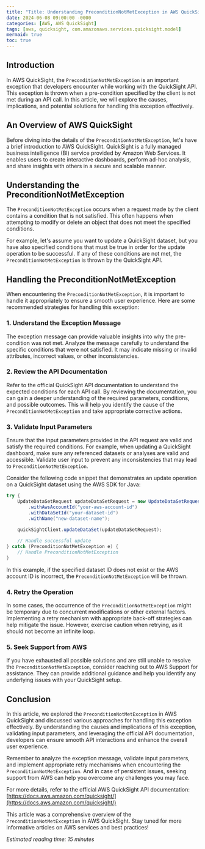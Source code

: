 ```yaml
---
title: "Title: Understanding PreconditionNotMetException in AWS QuickSight"
date: 2024-06-08 09:00:00 -0000
categories: [AWS, AWS QuickSight]
tags: [aws, quicksight, com.amazonaws.services.quicksight.model]
mermaid: true
toc: true
---
```



## Introduction

In AWS QuickSight, the `PreconditionNotMetException` is an important exception that developers encounter while working with the QuickSight API. This exception is thrown when a pre-condition specified by the client is not met during an API call. In this article, we will explore the causes, implications, and potential solutions for handling this exception effectively.

## An Overview of AWS QuickSight

Before diving into the details of the `PreconditionNotMetException`, let's have a brief introduction to AWS QuickSight. QuickSight is a fully managed business intelligence (BI) service provided by Amazon Web Services. It enables users to create interactive dashboards, perform ad-hoc analysis, and share insights with others in a secure and scalable manner.

## Understanding the PreconditionNotMetException

The `PreconditionNotMetException` occurs when a request made by the client contains a condition that is not satisfied. This often happens when attempting to modify or delete an object that does not meet the specified conditions.

For example, let's assume you want to update a QuickSight dataset, but you have also specified conditions that must be true in order for the update operation to be successful. If any of these conditions are not met, the `PreconditionNotMetException` is thrown by the QuickSight API.

## Handling the PreconditionNotMetException

When encountering the `PreconditionNotMetException`, it is important to handle it appropriately to ensure a smooth user experience. Here are some recommended strategies for handling this exception:

### 1. Understand the Exception Message

The exception message can provide valuable insights into why the pre-condition was not met. Analyze the message carefully to understand the specific conditions that were not satisfied. It may indicate missing or invalid attributes, incorrect values, or other inconsistencies.

### 2. Review the API Documentation

Refer to the official QuickSight API documentation to understand the expected conditions for each API call. By reviewing the documentation, you can gain a deeper understanding of the required parameters, conditions, and possible outcomes. This will help you identify the cause of the `PreconditionNotMetException` and take appropriate corrective actions.

### 3. Validate Input Parameters

Ensure that the input parameters provided in the API request are valid and satisfy the required conditions. For example, when updating a QuickSight dashboard, make sure any referenced datasets or analyses are valid and accessible. Validate user input to prevent any inconsistencies that may lead to `PreconditionNotMetException`.

Consider the following code snippet that demonstrates an update operation on a QuickSight dataset using the AWS SDK for Java:

```java
try {
    UpdateDataSetRequest updateDataSetRequest = new UpdateDataSetRequest()
        .withAwsAccountId("your-aws-account-id")
        .withDataSetId("your-dataset-id")
        .withName("new-dataset-name");
    
    quickSightClient.updateDataSet(updateDataSetRequest);

    // Handle successful update
} catch (PreconditionNotMetException e) {
    // Handle PreconditionNotMetException
}
```

In this example, if the specified dataset ID does not exist or the AWS account ID is incorrect, the `PreconditionNotMetException` will be thrown.

### 4. Retry the Operation

In some cases, the occurrence of the `PreconditionNotMetException` might be temporary due to concurrent modifications or other external factors. Implementing a retry mechanism with appropriate back-off strategies can help mitigate the issue. However, exercise caution when retrying, as it should not become an infinite loop.

### 5. Seek Support from AWS

If you have exhausted all possible solutions and are still unable to resolve the `PreconditionNotMetException`, consider reaching out to AWS Support for assistance. They can provide additional guidance and help you identify any underlying issues with your QuickSight setup.

## Conclusion

In this article, we explored the `PreconditionNotMetException` in AWS QuickSight and discussed various approaches for handling this exception effectively. By understanding the causes and implications of this exception, validating input parameters, and leveraging the official API documentation, developers can ensure smooth API interactions and enhance the overall user experience.

Remember to analyze the exception message, validate input parameters, and implement appropriate retry mechanisms when encountering the `PreconditionNotMetException`. And in case of persistent issues, seeking support from AWS can help you overcome any challenges you may face.

For more details, refer to the official AWS QuickSight API documentation: [https://docs.aws.amazon.com/quicksight/](https://docs.aws.amazon.com/quicksight/)

This article was a comprehensive overview of the `PreconditionNotMetException` in AWS QuickSight. Stay tuned for more informative articles on AWS services and best practices!

*Estimated reading time: 15 minutes*